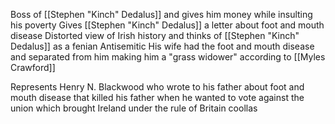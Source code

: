 Boss of [[Stephen "Kinch" Dedalus]] and gives him money while insulting his poverty
Gives [[Stephen "Kinch" Dedalus]] a letter about foot and mouth disease
Distorted view of Irish history and thinks of [[Stephen "Kinch" Dedalus]] as a fenian
Antisemitic
His wife had the foot and mouth disease and separated from him making him a "grass widower" according to [[Myles Crawford]]

Represents Henry N. Blackwood who wrote to his father about foot and mouth disease that killed his father when he wanted to vote against the union which brought Ireland under the rule of Britain
coollas

